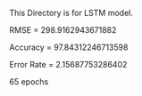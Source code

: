 This Directory is for LSTM model.

RMSE = 298.9162943671882

Accuracy = 97.84312246713598

Error Rate = 2.15687753286402

65 epochs
